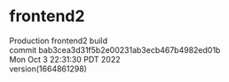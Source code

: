 # frontend2  
Production frontend2 build  
commit bab3cea3d31f5b2e00231ab3ecb467b4982ed01b  
Mon Oct 3 22:31:30 PDT 2022  
version(1664861298)  
